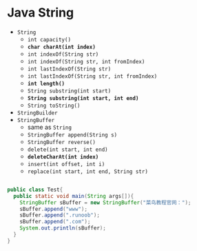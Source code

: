 <extoc></extoc>

# Java String

- `String`
    - `int capacity()`
    - **`char charAt(int index)`**
    - `int indexOf(String str)`
    - `int indexOf(String str, int fromIndex)`
    - `int lastIndexOf(String str)`
    - `int lastIndexOf(String str, int fromIndex)`
    - **`int length()`**
    - `String substring(int start)`
    - **`String substring(int start, int end)`**
    - `String toString()`
- `StringBuilder`
- `StringBuffer`
    - same as `String`
    - `StringBuffer append(String s)`
    - `StringBuffer reverse()`
    - `delete(int start, int end)`
    - **`deleteCharAt(int index)`**
    - `insert(int offset, int i)`
    - `replace(int start, int end, String str)`

```java

public class Test{
  public static void main(String args[]){
    StringBuffer sBuffer = new StringBuffer("菜鸟教程官网：");
    sBuffer.append("www");
    sBuffer.append(".runoob");
    sBuffer.append(".com");
    System.out.println(sBuffer);  
  }
}

```